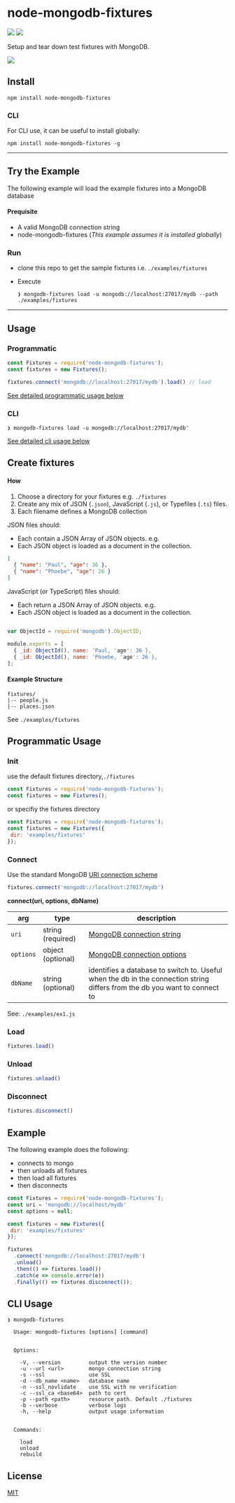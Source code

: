 # node-mongodb-fixtures

![](https://img.shields.io/badge/status-stable-green.svg) ![](https://img.shields.io/badge/license-MIT-blue.svg)

Setup and tear down test fixtures with MongoDB.

![](https://github.com/cdimascio/node-mongodb-fixtures/raw/3fd02679f26a21f18d5115626a5759b5866248a9/assets/mongodb-creative-commons.jpeg
)

## Install
```shell
npm install node-mongodb-fixtures
```

### CLI

For CLI use, it can be useful to install globally:

```shell
npm install node-mongodb-fixtures -g
```

---

## Try the Example

The following example will load the example fixtures into a MongoDB database

#### Prequisite
- A valid MongoDB connection string
- node-mongodb-fixtures (*This example assumes it is installed globally*)

### Run
- clone this repo to get the sample fixtures i.e. `./examples/fixtures`
- Execute
	
	```shell
	❯ mongodb-fixtures load -u mongodb://localhost:27017/mydb --path ./examples/fixtures
	```

---

## Usage

### Programmatic
```javascript
const Fixtures = require('node-mongodb-fixtures');
const fixtures = new Fixtures(); 

fixtures.connect('mongodb://localhost:27017/mydb').load() // load
```

[See detailed programmatic usage below](#programmatic-usage)

### CLI

```shell
❯ mongodb-fixtures load -u mongodb://localhost:27017/mydb'
```

[See detailed cli usage below](#cli-usage)


## Create fixtures

#### How

1. Choose a directory for your fixtures e.g. `./fixtures` 
2. Create any mix of JSON (`.json`), JavaScript (`.js`), or Typefiles (`.ts`) files.
3. Each filename defines a MongoDB collection

  JSON files should:

  - Each contain a JSON Array of JSON objects. e.g. 
  - Each JSON object is loaded as a document in the collection.

```json
[
  { "name": "Paul", "age": 36 }, 
  { "name": "Phoebe", "age": 26 }
]
```

  JavaScript (or TypeScript) files should:
	
  - Each return a JSON Array of JSON objects. e.g. 
  - Each JSON object is loaded as a document in the collection.

```JavaScript

var ObjectId = require('mongodb').ObjectID;

module.exports = [
  { _id: ObjectId(), name: 'Paul, 'age': 36 },
  { _id: ObjectId(), name: 'Phoebe, 'age': 26 },
];
```

#### Example Structure

```
fixtures/
|-- people.js
|-- places.json
```

See `./examples/fixtures`



## Programmatic Usage
### Init

use the default fixtures directory,`./fixtures`

```javascript
const Fixtures = require('node-mongodb-fixtures');
const fixtures = new Fixtures(); 
```

or specifiy the fixtures directory

```javascript
const Fixtures = require('node-mongodb-fixtures');
const fixtures = new Fixtures({
 dir: 'examples/fixtures' 
}); 
```


### Connect
Use the standard MongoDB [URI connection scheme](https://docs.mongodb.com/manual/reference/connection-string/)

```javascript
fixtures.connect('mongodb://localhost:27017/mydb')
```



**connect(uri, options, dbName)**

| arg  | type | description |
| ------------- | ------------- | ------------- |
| `uri`  | string (required)  | [MongoDB connection string](https://docs.mongodb.com/manual/reference/connection-string/) |
| `options`  | object (optional)  | [MongoDB connection options](http://mongodb.github.io/node-mongodb-native/2.2/api/MongoClient.html#connect) |
| `dbName`  | string (optional)  | identifies a database to switch to. Useful when the db in the connection string differs from the db you want to connect to |

See: `./examples/ex1.js`

### Load

```javascript
fixtures.load()
```  

### Unload

```javascript
fixtures.unload()
```  

### Disconnect

```javascript
fixtures.disconnect()
```  

## Example

The following example does the following:
- connects to mongo
- then unloads all fixtures
- then load all fixtures
- then disconnects


```javascript
const Fixtures = require('node-mongodb-fixtures');
const uri = 'mongodb://localhost/mydb'
const options = null;

const fixtures = new Fixtures({
 dir: 'examples/fixtures' 
});

fixtures
  .connect('mongodb://localhost:27017/mydb')
  .unload()
  .then(() => fixtures.load())
  .catch(e => console.error(e))
  .finally(() => fixtures.disconnect());

```

## CLI Usage

```shell
❯ mongodb-fixtures

  Usage: mongodb-fixtures [options] [command]


  Options:

    -V, --version         output the version number
    -u --url <url>        mongo connection string
    -s --ssl              use SSL
    -d --db_name <name>   database name
    -n --ssl_novlidate    use SSL with no verification
    -c --ssl_ca <base64>  path to cert
    -p --path <path>      resource path. Default ./fixtures
    -b --verbose          verbose logs
    -h, --help            output usage information


  Commands:

    load    
    unload  
    rebuild 
```

## License
[MIT](https://opensource.org/licenses/MIT)